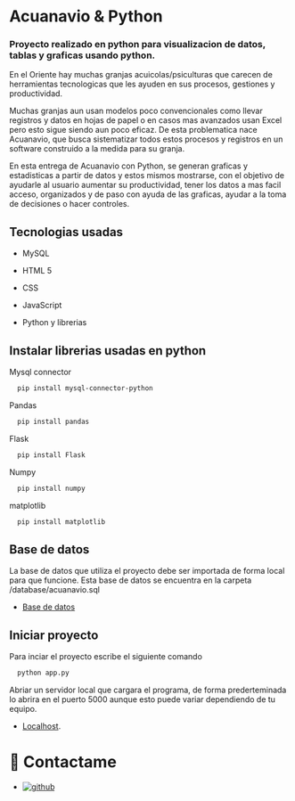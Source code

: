 
# Acuanavio & Python

### Proyecto realizado en python para visualizacion de datos, tablas y graficas usando python.

En el Oriente hay muchas granjas acuicolas/psiculturas que carecen de herramientas tecnologicas que les ayuden en sus procesos, gestiones y productividad.

Muchas granjas aun usan modelos poco convencionales como llevar registros y datos en hojas de papel o en casos mas avanzados usan Excel pero esto sigue siendo aun poco eficaz. De esta problematica nace Acuanavio, que busca sistematizar todos estos procesos y registros en un software construido a la medida para su granja.

En esta entrega de Acuanavio con Python, se generan graficas y estadisticas a partir de datos y estos mismos mostrarse, con el objetivo de ayudarle al usuario aumentar su productividad, tener los datos a mas facil acceso, organizados y de paso con ayuda de las graficas, ayudar a la toma de decisiones o hacer controles.





## Tecnologias usadas

- MySQL

- HTML 5

- CSS

- JavaScript

- Python y librerias


## Instalar librerias usadas en python
 
Mysql connector

```bash
  pip install mysql-connector-python
```

Pandas

```bash
  pip install pandas
```

Flask

```bash
  pip install Flask
```

Numpy

```bash
  pip install numpy
```
matplotlib

```bash
  pip install matplotlib
```

## Base de datos

La base de datos que utiliza el proyecto debe ser importada de forma local para que funcione. 
Esta base de datos se encuentra en la carpeta /database/acuanavio.sql

- [Base de datos](database/acuanavio.sql)


## Iniciar proyecto

Para inciar el proyecto escribe el siguiente comando 

```bash
  python app.py
```
Abriar un servidor local que cargara el programa,
de forma prederteminada lo abrira en el puerto 5000 aunque esto puede variar dependiendo de tu equipo.

- [Localhost](http://localhost:5000/).


# 🧸 Contactame
- [![github](https://img.shields.io/badge/my_portfolio-000?style=for-the-badge&logo=ko-fi&logoColor=white)](https://github.com/Jacoblm49)






